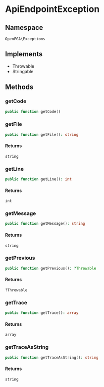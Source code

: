 # ApiEndpointException


## Namespace
`OpenFGA\Exceptions`

## Implements
* Throwable
* Stringable

## Methods
### getCode


```php
public function getCode()
```




### getFile


```php
public function getFile(): string
```



#### Returns
`string` 

### getLine


```php
public function getLine(): int
```



#### Returns
`int` 

### getMessage


```php
public function getMessage(): string
```



#### Returns
`string` 

### getPrevious


```php
public function getPrevious(): ?Throwable
```



#### Returns
`?Throwable` 

### getTrace


```php
public function getTrace(): array
```



#### Returns
`array` 

### getTraceAsString


```php
public function getTraceAsString(): string
```



#### Returns
`string` 

